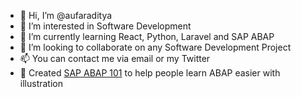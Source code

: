- 👋 Hi, I’m @aufaraditya
- 👀 I’m interested in Software Development
- 🌱 I’m currently learning React, Python, Laravel and SAP ABAP
- 💞️ I’m looking to collaborate on any Software Development Project
- 📫 You can contact me via email or my Twitter
- 📌 Created [SAP ABAP 101](https://instagram.com/sapabap101) to help people learn ABAP easier with illustration 

<!---
aufaraditya/aufaraditya is a ✨ special ✨ repository because its `README.md` (this file) appears on your GitHub profile.
You can click the Preview link to take a look at your changes.
--->
